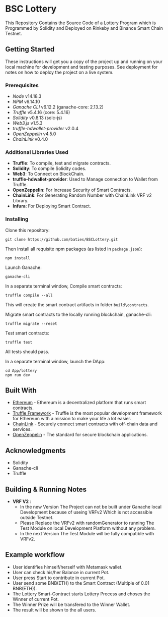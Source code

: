 # BSC Lottery 

This Repository Contains the Source Code of a Lottery Program which is Programmed by Solidity and Deployed on Rinkeby and Binance Smart Chain Testnet. 

## Getting Started

These instructions will get you a copy of the project up and running on your local machine for development and testing purposes. See deployment for notes on how to deploy the project on a live system.

### Prerequisites

* *Node* v14.18.3
* *NPM* v6.14.10
* *Ganache CLI* v6.12.2 (ganache-core: 2.13.2)
* *Truffle* v5.4.16 (core: 5.4.16)
* *Solidity* v0.8.13 (solc-js)
* *Web3.js* v1.5.3
* *truffle-hdwallet-provider* v2.0.4
* *OpenZeppelin* v4.5.0
* *ChainLink* v0.4.0

### Additional Libraries Used

-  **Truffle**: To compile, test and migrate contracts.
-  **Solidity**: To compile Solidity codes.  
-  **Web3**: To Connect on BlockChain.
-  **truffle-hdwallet-provider**: Used to Manage connection to Wallet from Truffle.
-  **OpenZeppelin**: For Increase Security of Smart Contracts.
-  **ChainLink**: For Generating Random Number with ChainLink VRF v2 Library.
-  **Infura**: For Deploying Smart Contract.


### Installing

Clone this repository:

```
git clone https://github.com/baties/BSCLottery.git
```

Then Install all requisite npm packages (as listed in ```package.json```):

```
npm install
```

Launch Ganache:

```
ganache-cli 
```

In a separate terminal window, Compile smart contracts:

```
truffle compile --all
```

This will create the smart contract artifacts in folder ```build\contracts```.

Migrate smart contracts to the locally running blockchain, ganache-cli:

```
truffle migrate --reset
```

Test smart contracts: 

```
truffle test
```

All tests should pass.


In a separate terminal window, launch the DApp:

```
cd App/lottery
npm run dev
```

## Built With

* [Ethereum](https://www.ethereum.org/) - Ethereum is a decentralized platform that runs smart contracts.
* [Truffle Framework](http://truffleframework.com/) - Truffle is the most popular development framework for Ethereum with a mission to make your life a lot easier.
* [ChainLink](https://chain.link/) - Securely connect smart contracts with off-chain data and services.
* [OpenZeppelin](https://www.openzeppelin.com/) - The standard for secure blockchain applications.

## Acknowledgments

* Solidity  
* Ganache-cli
* Truffle

## Building & Running Notes 
* **VRF V2** :
    - In the new Version The Project can not be built under Ganache local Development because of useing VRFv2 Which is not accessible outside Testnet.
    - Please Replace the VRFv2 with randomGenerator to running The Test Module on local Development Platform without any problem. 
    - In the next Version The Test Module will be fully compatible with VRFv2.

## Example workflow

* User identifies himself/herself with Metamask wallet.
* User can check his/her Balance in current Pot.
* User press Start to contribute in current Pot.
* User send some BNB(ETH) to the Smart Contract (Multiple of 0.01 BNB(ETH)).
* The Lottery Smart-Contract starts Lottery Process and choses the Winner of current Pot.   
* The Winner Prize will be transfered to the Winner Wallet.
* The result will be shown to the all users.




